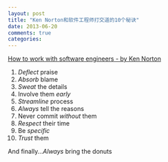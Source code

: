 ```yaml
---
layout: post
title: "Ken Norton和软件工程师打交道的10个秘诀"
date: 2013-06-20
comments: true
categories: 
---
```

<p><a href="https://www.kennethnorton.com/essays/how-to-work-with-software-engineers.html#ftnt1">How to work with software engineers - by Ken Norton</a></p><ol><li><em>Deflect</em> praise</li><li><em>Absorb</em> blame</li><li><em>Sweat</em> the details</li><li>Involve them <em>early</em></li><li><em>Streamline</em> process</li><li><em>Always</em> tell the reasons</li><li>Never commit <em>without</em> them</li><li><em>Respect</em> their time</li><li>Be <em>specific</em></li><li><em>Trust</em> them</li></ol><p>And finally...<em>Always</em> bring the donuts</p>